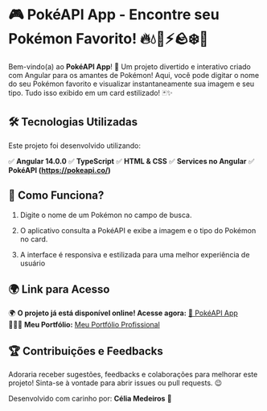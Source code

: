 # 🎮 PokéAPI App - Encontre seu Pokémon Favorito! 🔥💧🐉⚡🪨❄️🌱

Bem-vindo(a) ao **PokéAPI App**! 🎉 Um projeto divertido e interativo criado com Angular para os amantes de Pokémon! Aqui, você pode digitar o nome do seu Pokémon favorito e visualizar instantaneamente sua imagem e seu tipo. Tudo isso exibido em um card estilizado! 🃏✨  

## 🛠️ Tecnologias Utilizadas

Este projeto foi desenvolvido utilizando:

✅ **Angular 14.0.0**
✅ **TypeScript**
✅ **HTML & CSS**
✅ **Services no Angular**
✅ **PokéAPI (https://pokeapi.co/)**

## 🚀 Como Funciona?

1. Digite o nome de um Pokémon no campo de busca.

2. O aplicativo consulta a PokéAPI e exibe a imagem e o tipo do Pokémon no card.

3. A interface é responsiva e estilizada para uma melhor experiência de usuário 

## 🌍 Link para Acesso

🌍 **O projeto já está disponível online! Acesse agora:** [🔗 PokéAPI App](https://tiexperient-blog.netlify.app/)  
👩🏼‍💻 **Meu Portfólio:** [Meu Portfólio Profissional](https://ti-experient.netlify.app/)  

## 🏆 Contribuições e Feedbacks

Adoraria receber sugestões, feedbacks e colaborações para melhorar este projeto! Sinta-se à vontade para abrir issues ou pull requests. 😉

Desenvolvido com carinho por: **Célia Medeiros** 💛  
